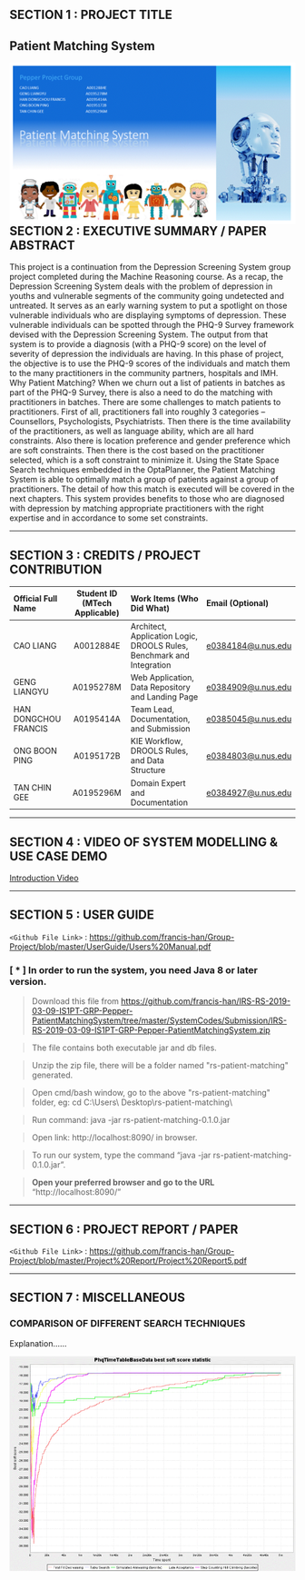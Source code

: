 ## SECTION 1 : PROJECT TITLE
## Patient Matching System

<img src="Miscellaneous/Banner.gif"
     style="float: left; margin-right: 0px;" />

---
## SECTION 2 : EXECUTIVE SUMMARY / PAPER ABSTRACT
This project is a continuation from the Depression Screening System group project completed during the Machine Reasoning course. As a recap, the Depression Screening System deals with the problem of depression in youths and vulnerable segments of the community going undetected and untreated. It serves as an early warning system to put a spotlight on those vulnerable individuals who are displaying symptoms of depression. These vulnerable individuals can be spotted through the PHQ-9 Survey framework devised with the Depression Screening System. The output from that system is to provide a diagnosis (with a PHQ-9 score) on the level of severity of depression the individuals are having.
In this phase of project, the objective is to use the PHQ-9 scores of the individuals and match them to the many practitioners in the community partners, hospitals and IMH. 
Why Patient Matching? When we churn out a list of patients in batches as part of the PHQ-9 Survey, there is also a need to do the matching with practitioners in batches. There are some challenges to match patients to practitioners. First of all, practitioners fall into roughly 3 categories – Counsellors, Psychologists, Psychiatrists. Then there is the time availability of the practitioners, as well as language ability, which are all hard constraints. Also there is location preference and gender preference which are soft constraints. Then there is the cost based on the practitioner selected, which is a soft constraint to minimize it.
Using the State Space Search techniques embedded in the OptaPlanner, the Patient Matching System is able to optimally match a group of patients against a group of practitioners. The detail of how this match is executed will be covered in the next chapters.
This system provides benefits to those who are diagnosed with depression by matching appropriate practitioners with the right expertise and in accordance to some set constraints.



---
## SECTION 3 : CREDITS / PROJECT CONTRIBUTION


| Official Full Name  | Student ID (MTech Applicable)  | Work Items (Who Did What) | Email (Optional) |
| :------------ |:---------------:| :-----| :-----|
| CAO LIANG            | A0012884E | Architect, Application Logic, DROOLS Rules, Benchmark and Integration    | e0384184@u.nus.edu |
| GENG LIANGYU         | A0195278M | Web Application, Data Repository and Landing Page                        | e0384909@u.nus.edu |
| HAN DONGCHOU FRANCIS | A0195414A | Team Lead, Documentation, and Submission                                 | e0385045@u.nus.edu |
| ONG BOON PING        | A0195172B | KIE Workflow, DROOLS Rules, and Data Structure                           | e0384803@u.nus.edu |
| TAN CHIN GEE         | A0195296M | Domain Expert and Documentation                                          | e0384927@u.nus.edu |


---
## SECTION 4 : VIDEO OF SYSTEM MODELLING & USE CASE DEMO

[Introduction Video](https://youtu.be/RXYVsCB5vHU)

---
## SECTION 5 : USER GUIDE

`<Github File Link>` : <https://github.com/francis-han/Group-Project/blob/master/UserGuide/Users%20Manual.pdf>

### [ * ] In order to run the system, you need Java 8 or later version.

> Download this file from https://github.com/francis-han/IRS-RS-2019-03-09-IS1PT-GRP-Pepper-PatientMatchingSystem/tree/master/SystemCodes/Submission/IRS-RS-2019-03-09-IS1PT-GRP-Pepper-PatientMatchingSystem.zip

> The file contains both executable jar and db files.

> Unzip the zip file, there will be a folder named "rs-patient-matching" generated.

> Open cmd/bash window, go to the above "rs-patient-matching" folder, eg: cd C:\Users\ Desktop\rs-patient-matching\

> Run command: java -jar rs-patient-matching-0.1.0.jar

> Open link: http://localhost:8090/ in browser.

> To run our system, type the command “java -jar rs-patient-matching-0.1.0.jar”.

> **Open your preferred browser and go to the URL** “http://localhost:8090/”


---
## SECTION 6 : PROJECT REPORT / PAPER

`<Github File Link>` : <https://github.com/francis-han/Group-Project/blob/master/Project%20Report/Project%20Report5.pdf>


---
## SECTION 7 : MISCELLANEOUS

### COMPARISON OF DIFFERENT SEARCH TECHNIQUES

Explanation......

<img src="Miscellaneous/SearchResults.gif"
     style="float: left; margin-right: 0px;" />

